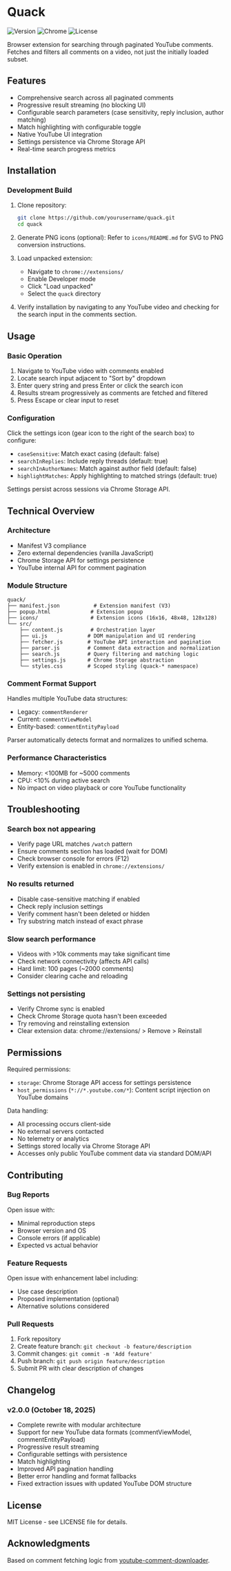 # Quack

![Version](https://img.shields.io/badge/version-2.0.0-blue.svg)
![Chrome](https://img.shields.io/badge/Chrome-88%2B-green.svg)
![License](https://img.shields.io/badge/license-MIT-green.svg)

Browser extension for searching through paginated YouTube comments. Fetches and filters all comments on a video, not just the initially loaded subset.

## Features

- Comprehensive search across all paginated comments
- Progressive result streaming (no blocking UI)
- Configurable search parameters (case sensitivity, reply inclusion, author matching)
- Match highlighting with configurable toggle
- Native YouTube UI integration
- Settings persistence via Chrome Storage API
- Real-time search progress metrics

## Installation

### Development Build

1. Clone repository:
   ```bash
   git clone https://github.com/yourusername/quack.git
   cd quack
   ```

2. Generate PNG icons (optional):
   Refer to `icons/README.md` for SVG to PNG conversion instructions.

3. Load unpacked extension:
   - Navigate to `chrome://extensions/`
   - Enable Developer mode
   - Click "Load unpacked"
   - Select the `quack` directory

4. Verify installation by navigating to any YouTube video and checking for the search input in the comments section.

## Usage

### Basic Operation

1. Navigate to YouTube video with comments enabled
2. Locate search input adjacent to "Sort by" dropdown
3. Enter query string and press Enter or click the search icon
4. Results stream progressively as comments are fetched and filtered
5. Press Escape or clear input to reset

### Configuration

Click the settings icon (gear icon to the right of the search box) to configure:
- `caseSensitive`: Match exact casing (default: false)
- `searchInReplies`: Include reply threads (default: true)
- `searchInAuthorNames`: Match against author field (default: false)
- `highlightMatches`: Apply highlighting to matched strings (default: true)

Settings persist across sessions via Chrome Storage API.

## Technical Overview

### Architecture

- Manifest V3 compliance
- Zero external dependencies (vanilla JavaScript)
- Chrome Storage API for settings persistence
- YouTube internal API for comment pagination

### Module Structure

```
quack/
├── manifest.json           # Extension manifest (V3)
├── popup.html             # Extension popup
├── icons/                 # Extension icons (16x16, 48x48, 128x128)
└── src/
    ├── content.js         # Orchestration layer
    ├── ui.js             # DOM manipulation and UI rendering
    ├── fetcher.js        # YouTube API interaction and pagination
    ├── parser.js         # Comment data extraction and normalization
    ├── search.js         # Query filtering and matching logic
    ├── settings.js       # Chrome Storage abstraction
    └── styles.css        # Scoped styling (quack-* namespace)
```

### Comment Format Support

Handles multiple YouTube data structures:
- Legacy: `commentRenderer`
- Current: `commentViewModel`
- Entity-based: `commentEntityPayload`

Parser automatically detects format and normalizes to unified schema.

### Performance Characteristics

- Memory: <100MB for ~5000 comments
- CPU: <10% during active search
- No impact on video playback or core YouTube functionality

## Troubleshooting

### Search box not appearing

- Verify page URL matches `/watch` pattern
- Ensure comments section has loaded (wait for DOM)
- Check browser console for errors (F12)
- Verify extension is enabled in `chrome://extensions/`

### No results returned

- Disable case-sensitive matching if enabled
- Check reply inclusion settings
- Verify comment hasn't been deleted or hidden
- Try substring match instead of exact phrase

### Slow search performance

- Videos with >10k comments may take significant time
- Check network connectivity (affects API calls)
- Hard limit: 100 pages (~2000 comments)
- Consider clearing cache and reloading

### Settings not persisting

- Verify Chrome sync is enabled
- Check Chrome Storage quota hasn't been exceeded
- Try removing and reinstalling extension
- Clear extension data: chrome://extensions/ > Remove > Reinstall

## Permissions

Required permissions:
- `storage`: Chrome Storage API access for settings persistence
- `host_permissions` (`*://*.youtube.com/*`): Content script injection on YouTube domains

Data handling:
- All processing occurs client-side
- No external servers contacted
- No telemetry or analytics
- Settings stored locally via Chrome Storage API
- Accesses only public YouTube comment data via standard DOM/API

## Contributing

### Bug Reports

Open issue with:
- Minimal reproduction steps
- Browser version and OS
- Console errors (if applicable)
- Expected vs actual behavior

### Feature Requests

Open issue with enhancement label including:
- Use case description
- Proposed implementation (optional)
- Alternative solutions considered

### Pull Requests

1. Fork repository
2. Create feature branch: `git checkout -b feature/description`
3. Commit changes: `git commit -m 'Add feature'`
4. Push branch: `git push origin feature/description`
5. Submit PR with clear description of changes

## Changelog

### v2.0.0 (October 18, 2025)

- Complete rewrite with modular architecture
- Support for new YouTube data formats (commentViewModel, commentEntityPayload)
- Progressive result streaming
- Configurable settings with persistence
- Match highlighting
- Improved API pagination handling
- Better error handling and format fallbacks
- Fixed extraction issues with updated YouTube DOM structure

## License

MIT License - see LICENSE file for details.

## Acknowledgments

Based on comment fetching logic from [youtube-comment-downloader](https://github.com/egbert/youtube-comment-downloader).

